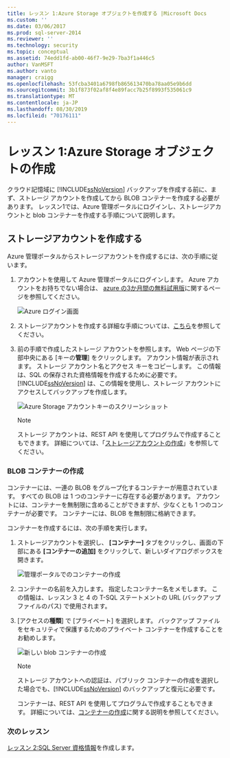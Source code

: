 ```yaml
---
title: レッスン 1:Azure Storage オブジェクトを作成する |Microsoft Docs
ms.custom: ''
ms.date: 03/06/2017
ms.prod: sql-server-2014
ms.reviewer: ''
ms.technology: security
ms.topic: conceptual
ms.assetid: 74edd1fd-ab00-46f7-9e29-7ba3f1a446c5
author: VanMSFT
ms.author: vanto
manager: craigg
ms.openlocfilehash: 53fcba3401a6798fb865613470ba78aa05e9b6dd
ms.sourcegitcommit: 3b1f873f02af8f4e89facc7b25f8993f535061c9
ms.translationtype: MT
ms.contentlocale: ja-JP
ms.lasthandoff: 08/30/2019
ms.locfileid: "70176111"
---
```

# <a name="lesson-1-create-azure-storage-objects"></a>レッスン 1:Azure Storage オブジェクトの作成
  クラウド記憶域に [!INCLUDE[ssNoVersion](../includes/ssnoversion-md.md)] バックアップを作成する前に、まず、ストレージ アカウントを作成してから BLOB コンテナーを作成する必要があります。 レッスン1では、Azure 管理ポータルにログインし、ストレージアカウントと blob コンテナーを作成する手順について説明します。  
  
## <a name="create-a-storage-account"></a>ストレージアカウントを作成する  
 Azure 管理ポータルからストレージアカウントを作成するには、次の手順に従います。  
  
1.  アカウントを使用して Azure 管理ポータルにログインします。 Azure アカウントをお持ちでない場合は、 [azure の3か月間の無料試用版](https://go.microsoft.com/fwlink/?LinkId=271927)に関するページを参照してください。  
  
     ![Azure ログイン画面](../../2014/tutorials/media/windowazurelogin-backuptocloud.gif "Azure ログイン画面")  
  
2.  ストレージアカウントを作成する詳細な手順については、[こちら](https://go.microsoft.com/fwlink/?LinkId=271926)を参照してください。  
  
3.  前の手順で作成したストレージ アカウントを参照します。 Web ページの下部中央にある [キーの**管理**] をクリックします。 アカウント情報が表示されます。 ストレージ アカウント名とアクセス キーをコピーします。 この情報は、SQL の保存された資格情報を作成するために必要です。 [!INCLUDE[ssNoVersion](../includes/ssnoversion-md.md)] は、この情報を使用し、ストレージ アカウントにアクセスしてバックアップを作成します。  
  
     ![Azure Storage アカウントキーのスクリーンショット](../../2014/tutorials/media/manageaccesskeys-backuptocloud.gif "Azure Storage アカウントキーのスクリーンショット")  
  
    > [!NOTE]  
    >  ストレージ アカウントは、REST API を使用してプログラムで作成することもできます。 詳細については、「[ストレージアカウントの作成](https://go.microsoft.com/fwlink/?LinkId=271928)」を参照してください。  
  
### <a name="create-a-blob-container"></a>BLOB コンテナーの作成  
 コンテナーには、一連の BLOB をグループ化するコンテナーが用意されています。 すべての BLOB は 1 つのコンテナーに存在する必要があります。 アカウントには、コンテナーを無制限に含めることができますが、少なくとも 1 つのコンテナーが必要です。 コンテナーには、BLOB を無制限に格納できます。  
  
 コンテナーを作成するには、次の手順を実行します。  
  
1.  ストレージアカウントを選択し、 **[コンテナー]** タブをクリックし、画面の下部にある **[コンテナーの追加]** をクリックして、新しいダイアログボックスを開きます。  
  
     ![管理ポータルでのコンテナーの作成](../../2014/tutorials/media/backuptocloud.gif "管理ポータルでのコンテナーの作成")  
  
2.  コンテナーの名前を入力します。 指定したコンテナー名をメモします。 この情報は、レッスン 3 と 4 の T-SQL ステートメントの URL (バックアップ ファイルのパス) で使用されます。  
  
3.  [アクセスの**種類**] で [プライベート] を選択します。 バックアップ ファイルをセキュリティで保護するためのプライベート コンテナーを作成することをお勧めします。  
  
     ![新しい blob コンテナーの作成](../../2014/tutorials/media/backuptocloud-newblobcontainer.gif "新しい blob コンテナーの作成")  
  
    > [!NOTE]  
    >  ストレージ アカウントへの認証は、パブリック コンテナーの作成を選択した場合でも、[!INCLUDE[ssNoVersion](../includes/ssnoversion-md.md)] のバックアップと復元に必要です。  
    >   
    >  コンテナーは、REST API を使用してプログラムで作成することもできます。 詳細については、[コンテナーの作成](https://go.microsoft.com/fwlink/?LinkId=271946)に関する説明を参照してください。  
  
### <a name="next-lesson"></a>次のレッスン  
 [レッスン 2:SQL Server 資格情報](../../2014/tutorials/lesson-2-create-a-sql-server-credential.md)を作成します。  
  
  
